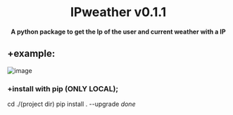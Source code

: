 <div align=center>
  
  # IPweather v0.1.1
  
  **A python package to get the Ip of the user and current weather with a IP**
</div>

## +example:
![image](https://user-images.githubusercontent.com/81589649/175363389-1b83aed4-5634-409a-b587-5cfcbdd213d1.png)

### +install with pip (ONLY LOCAL);
cd ./(project dir)
pip install . --upgrade
*done*
